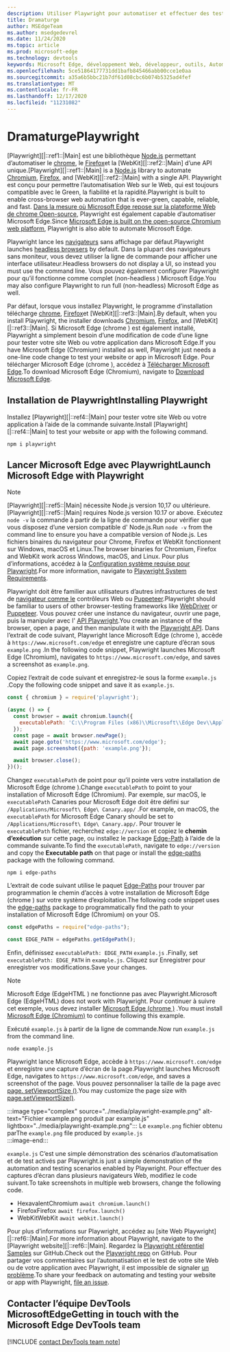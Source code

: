 ```yaml
---
description: Utiliser Playwright pour automatiser et effectuer des tests dans Microsoft Edge
title: Dramaturge
author: MSEdgeTeam
ms.author: msedgedevrel
ms.date: 11/24/2020
ms.topic: article
ms.prod: microsoft-edge
ms.technology: devtools
keywords: Microsoft Edge, développement Web, développeur, outils, Automation, test, Playwright, nœud, JavaScript, NPM
ms.openlocfilehash: 5ce51864177731dd1bafb845466abb00cce1e0aa
ms.sourcegitcommit: a35a6b5bbc21b7df61d08cbc6b074b5325ad4fef
ms.translationtype: MT
ms.contentlocale: fr-FR
ms.lasthandoff: 12/17/2020
ms.locfileid: "11231082"
---
```

# <span data-ttu-id="92079-104">Dramaturge</span><span class="sxs-lookup"><span data-stu-id="92079-104">Playwright</span></span>  

<span data-ttu-id="92079-105">[Playwright][|::ref1::|Main] est une bibliothèque [Node.js][NodejsMain] permettant d’automatiser le [chrome][ChromiumHome], le [Firefox][FirefoxMain]et la [WebKit][|::ref2::|Main] d’une API unique.</span><span class="sxs-lookup"><span data-stu-id="92079-105">[Playwright][|::ref1::|Main] is a [Node.js][NodejsMain] library to automate [Chromium][ChromiumHome], [Firefox][FirefoxMain], and [WebKit][|::ref2::|Main] with a single API.</span></span>  <span data-ttu-id="92079-106">Playwright est conçu pour permettre l’automatisation Web sur le Web, qui est toujours compatible avec le Green, la fiabilité et la rapidité.</span><span class="sxs-lookup"><span data-stu-id="92079-106">Playwright is built to enable cross-browser web automation that is ever-green, capable, reliable, and fast.</span></span>  <span data-ttu-id="92079-107">[Dans la mesure où Microsoft Edge repose sur la plateforme Web de chrome Open-source][MicrosoftBlogsWindowsExperience20181206], Playwright est également capable d’automatiser Microsoft Edge.</span><span class="sxs-lookup"><span data-stu-id="92079-107">Since [Microsoft Edge is built on the open-source Chromium web platform][MicrosoftBlogsWindowsExperience20181206], Playwright is also able to automate Microsoft Edge.</span></span>  

<span data-ttu-id="92079-108">Playwright lance les [navigateurs][WikiHeadlessBrowser] sans affichage par défaut.</span><span class="sxs-lookup"><span data-stu-id="92079-108">Playwright launches [headless browsers][WikiHeadlessBrowser] by default.</span></span>  <span data-ttu-id="92079-109">Dans la plupart des navigateurs sans moniteur, vous devez utiliser la ligne de commande pour afficher une interface utilisateur.</span><span class="sxs-lookup"><span data-stu-id="92079-109">Headless browsers do not display a UI, so instead you must use the command line.</span></span>  <span data-ttu-id="92079-110">Vous pouvez également configurer Playwright pour qu’il fonctionne comme complet \(non-headless \) Microsoft Edge.</span><span class="sxs-lookup"><span data-stu-id="92079-110">You may also configure Playwright to run full \(non-headless\) Microsoft Edge as well.</span></span>  

<span data-ttu-id="92079-111">Par défaut, lorsque vous installez Playwright, le programme d’installation télécharge [chrome][ChromiumHome], [Firefox][FirefoxMain]et [WebKit][|::ref3::|Main].</span><span class="sxs-lookup"><span data-stu-id="92079-111">By default, when you install Playwright, the installer downloads [Chromium][ChromiumHome], [Firefox][FirefoxMain], and [WebKit][|::ref3::|Main].</span></span>  <span data-ttu-id="92079-112">Si Microsoft Edge \(chrome \) est également installé, Playwright a simplement besoin d’une modification de code d’une ligne pour tester votre site Web ou votre application dans Microsoft Edge.</span><span class="sxs-lookup"><span data-stu-id="92079-112">If you have Microsoft Edge \(Chromium\) installed as well, Playwright just needs a one-line code change to test your website or app in Microsoft Edge.</span></span>  <span data-ttu-id="92079-113">Pour télécharger Microsoft Edge \(chrome \), accédez à [Télécharger Microsoft Edge][MicrosoftEdgeDownload].</span><span class="sxs-lookup"><span data-stu-id="92079-113">To download Microsoft Edge \(Chromium\), navigate to [Download Microsoft Edge][MicrosoftEdgeDownload].</span></span>  

## <span data-ttu-id="92079-114">Installation de Playwright</span><span class="sxs-lookup"><span data-stu-id="92079-114">Installing Playwright</span></span>  

<span data-ttu-id="92079-115">Installez [Playwright][|::ref4::|Main] pour tester votre site Web ou votre application à l’aide de la commande suivante.</span><span class="sxs-lookup"><span data-stu-id="92079-115">Install [Playwright][|::ref4::|Main] to test your website or app with the following command.</span></span>  

```shell
npm i playwright
```  

## <span data-ttu-id="92079-116">Lancer Microsoft Edge avec Playwright</span><span class="sxs-lookup"><span data-stu-id="92079-116">Launch Microsoft Edge with Playwright</span></span>  

> [!NOTE]
> <span data-ttu-id="92079-117">[Playwright][|::ref5::|Main] nécessite Node.js version 10,17 ou ultérieure.</span><span class="sxs-lookup"><span data-stu-id="92079-117">[Playwright][|::ref5::|Main] requires Node.js version 10.17 or above.</span></span> <span data-ttu-id="92079-118">Exécutez `node -v` la commande à partir de la ligne de commande pour vérifier que vous disposez d’une version compatible d' Node.js.</span><span class="sxs-lookup"><span data-stu-id="92079-118">Run `node -v` from the command line to ensure you have a compatible version of Node.js.</span></span>  <span data-ttu-id="92079-119">Les fichiers binaires du navigateur pour Chrome, Firefox et WebKit fonctionnent sur Windows, macOS et Linux.</span><span class="sxs-lookup"><span data-stu-id="92079-119">The browser binaries for Chromium, Firefox and WebKit work across Windows, macOS, and Linux.</span></span> <span data-ttu-id="92079-120">Pour plus d’informations, accédez à la [Configuration système requise pour Playwright][PlaywrightSystemRequirements].</span><span class="sxs-lookup"><span data-stu-id="92079-120">For more information, navigate to [Playwright System Requirements][PlaywrightSystemRequirements].</span></span>  

<span data-ttu-id="92079-121">Playwright doit être familier aux utilisateurs d’autres infrastructures de test de [navigateur comme le][WebDriverChromiumMain] contrôleurs Web ou [Puppeteer][PuppeteerMain].</span><span class="sxs-lookup"><span data-stu-id="92079-121">Playwright should be familiar to users of other browser-testing frameworks like [WebDriver][WebDriverChromiumMain] or [Puppeteer][PuppeteerMain].</span></span>  <span data-ttu-id="92079-122">Vous pouvez créer une instance du navigateur, ouvrir une page, puis la manipuler avec l' [API Playwright][PlaywrightAPIReference].</span><span class="sxs-lookup"><span data-stu-id="92079-122">You create an instance of the browser, open a page, and then manipulate it with the [Playwright API][PlaywrightAPIReference].</span></span>  <span data-ttu-id="92079-123">Dans l’extrait de code suivant, Playwright lance Microsoft Edge \(chrome \), accède à `https://www.microsoft.com/edge` et enregistre une capture d’écran sous `example.png` .</span><span class="sxs-lookup"><span data-stu-id="92079-123">In the following code snippet, Playwright launches Microsoft Edge \(Chromium\), navigates to `https://www.microsoft.com/edge`, and saves a screenshot as `example.png`.</span></span>  

<span data-ttu-id="92079-124">Copiez l’extrait de code suivant et enregistrez-le sous la forme `example.js` .</span><span class="sxs-lookup"><span data-stu-id="92079-124">Copy the following code snippet and save it as `example.js`.</span></span>  

```javascript
const { chromium } = require('playwright');

(async () => {
  const browser = await chromium.launch({
    executablePath: 'C:\\Program Files (x86)\\Microsoft\\Edge Dev\\Application\\msedge.exe'
  });
  const page = await browser.newPage();
  await page.goto('https://www.microsoft.com/edge');
  await page.screenshot({path: 'example.png'});

  await browser.close();
})();
```  

<span data-ttu-id="92079-125">Changez `executablePath` de point pour qu’il pointe vers votre installation de Microsoft Edge \(chrome \).</span><span class="sxs-lookup"><span data-stu-id="92079-125">Change `executablePath` to point to your installation of Microsoft Edge \(Chromium\).</span></span>  <span data-ttu-id="92079-126">Par exemple, sur macOS, le `executablePath` Canaries pour Microsoft Edge doit être défini sur `/Applications/Microsoft\ Edge\ Canary.app/` .</span><span class="sxs-lookup"><span data-stu-id="92079-126">For example, on macOS, the `executablePath` for Microsoft Edge Canary should be set to `/Applications/Microsoft\ Edge\ Canary.app/`.</span></span>  <span data-ttu-id="92079-127">Pour trouver le `executablePath` fichier, recherchez `edge://version` et copiez le **chemin d’exécution** sur cette page, ou installez le package [Edge-Path][npmEdgePaths] à l’aide de la commande suivante.</span><span class="sxs-lookup"><span data-stu-id="92079-127">To find the `executablePath`, navigate to `edge://version` and copy the **Executable path** on that page or install the [edge-paths][npmEdgePaths] package with the following command.</span></span>  

```shell
npm i edge-paths
```  

<span data-ttu-id="92079-128">L’extrait de code suivant utilise le paquet [Edge-Paths][npmEdgePaths] pour trouver par programmation le chemin d’accès à votre installation de Microsoft Edge \(chrome \) sur votre système d’exploitation.</span><span class="sxs-lookup"><span data-stu-id="92079-128">The following code snippet uses the [edge-paths][npmEdgePaths] package to programmatically find the path to your installation of Microsoft Edge \(Chromium\) on your OS.</span></span>  

```javascript
const edgePaths = require("edge-paths");

const EDGE_PATH = edgePaths.getEdgePath();
```  

<span data-ttu-id="92079-129">Enfin, définissez `executablePath: EDGE_PATH` `example.js` .</span><span class="sxs-lookup"><span data-stu-id="92079-129">Finally, set `executablePath: EDGE_PATH` in `example.js`.</span></span>  <span data-ttu-id="92079-130">Cliquez sur Enregistrer pour enregistrer vos modifications.</span><span class="sxs-lookup"><span data-stu-id="92079-130">Save your changes.</span></span>  

> [!NOTE]
> <span data-ttu-id="92079-131">Microsoft Edge \(EdgeHTML \) ne fonctionne pas avec Playwright.</span><span class="sxs-lookup"><span data-stu-id="92079-131">Microsoft Edge \(EdgeHTML\) does not work with Playwright.</span></span>  <span data-ttu-id="92079-132">Pour continuer à suivre cet exemple, vous devez installer [Microsoft Edge \(chrome \)][MicrosoftEdgeDownload] .</span><span class="sxs-lookup"><span data-stu-id="92079-132">You must install [Microsoft Edge \(Chromium\)][MicrosoftEdgeDownload] to continue following this example.</span></span>  

<span data-ttu-id="92079-133">Exécuté `example.js` à partir de la ligne de commande.</span><span class="sxs-lookup"><span data-stu-id="92079-133">Now run `example.js` from the command line.</span></span>  

```shell
node example.js
```  

<span data-ttu-id="92079-134">Playwright lance Microsoft Edge, accède à `https://www.microsoft.com/edge` et enregistre une capture d’écran de la page.</span><span class="sxs-lookup"><span data-stu-id="92079-134">Playwright launches Microsoft Edge, navigates to `https://www.microsoft.com/edge`, and saves a screenshot of the page.</span></span>  <span data-ttu-id="92079-135">Vous pouvez personnaliser la taille de la page avec [page. setViewportSize ()][PlaywrightAPIPageSetViewport].</span><span class="sxs-lookup"><span data-stu-id="92079-135">You may customize the page size with [page.setViewportSize()][PlaywrightAPIPageSetViewport].</span></span>  

:::image type="complex" source="../media/playwright-example.png" alt-text="Fichier example.png produit par example.js" lightbox="../media/playwright-example.png":::
    <span data-ttu-id="92079-137">Le `example.png` fichier obtenu par</span><span class="sxs-lookup"><span data-stu-id="92079-137">The `example.png` file produced by</span></span> `example.js`  
:::image-end:::  

`example.js` <span data-ttu-id="92079-138">C’est une simple démonstration des scénarios d’automatisation et de test activés par Playwright.</span><span class="sxs-lookup"><span data-stu-id="92079-138">is just a simple demonstration of the automation and testing scenarios enabled by Playwright.</span></span>  <span data-ttu-id="92079-139">Pour effectuer des captures d’écran dans plusieurs navigateurs Web, modifiez le code suivant.</span><span class="sxs-lookup"><span data-stu-id="92079-139">To take screenshots in multiple web browsers, change the following code.</span></span>  

*   <span data-ttu-id="92079-140">Hexavalent</span><span class="sxs-lookup"><span data-stu-id="92079-140">Chromium</span></span>  `await chromium.launch()`  
*   <span data-ttu-id="92079-141">Firefox</span><span class="sxs-lookup"><span data-stu-id="92079-141">Firefox</span></span>  `await firefox.launch()`  
*   <span data-ttu-id="92079-142">WebKit</span><span class="sxs-lookup"><span data-stu-id="92079-142">WebKit</span></span>  `await webkit.launch()`  

<span data-ttu-id="92079-143">Pour plus d’informations sur Playwright, accédez au [site Web Playwright][|::ref6::|Main].</span><span class="sxs-lookup"><span data-stu-id="92079-143">For more information about Playwright, navigate to the [Playwright website][|::ref6::|Main].</span></span>  <span data-ttu-id="92079-144">Regardez la  [Playwright référentiel Samples][PlaywrightRepo] sur GitHub.</span><span class="sxs-lookup"><span data-stu-id="92079-144">Check out the  [Playwright repo][PlaywrightRepo] on GitHub.</span></span>  <span data-ttu-id="92079-145">Pour partager vos commentaires sur l’automatisation et le test de votre site Web ou de votre application avec Playwright, il est impossible de signaler [un problème][PlaywrightRepoNewIssue].</span><span class="sxs-lookup"><span data-stu-id="92079-145">To share your feedback on automating and testing your website or app with Playwright, [file an issue][PlaywrightRepoNewIssue].</span></span>  

## <span data-ttu-id="92079-146">Contacter l’équipe DevTools MicrosoftEdge</span><span class="sxs-lookup"><span data-stu-id="92079-146">Getting in touch with the Microsoft Edge DevTools team</span></span>  

[!INCLUDE [contact DevTools team note](../devtools-guide-chromium/includes/contact-devtools-team-note.md)]  

<!-- links -->  

[WebdriverChromiumMain]: ../webdriver-chromium/index.md "WebDriver (chrome) | Documents Microsoft"  
[PuppeteerMain]: ../puppeteer/index.md "Puppeteer | Documents Microsoft"  

[MicrosoftBlogsWindowsExperience20181206]: https://blogs.windows.com/windowsexperience/2018/12/06/microsoft-edge-making-the-web-better-through-more-open-source-collaboration "Microsoft Edge: améliorez le Web grâce à une collaboration en ligne plus ouverte | Blog sur l’interface Microsoft"  

[MicrosoftEdgeDownload]: https://microsoft.com/edge "Télécharger Microsoft Edge"  

[ChromiumHome]: https://www.chromium.org/Home "Chrome | Projets de chrome"  

[FirefoxMain]: https://www.mozilla.org/firefox "Mozilla Firefox"  

[NodejsMain]: https://nodejs.org "Node.js"  

[npmEdgePaths]: https://www.npmjs.com/package/edge-paths "bords-tracés | NPM"  

[PlaywrightMain]: https://playwright.dev "Playwright"  
[PlaywrightAPIReference]: https://playwright.dev#?path=docs/api.md "Référence sur les API Playwright"  
[PlaywrightAPIPageSetViewport]: https://playwright.dev#?path=docs%2Fapi.md&q=pagesetviewportsizeviewportsize "page. setViewportSize (viewportSize) | Référence sur les API Playwright"    
[PlaywrightSystemRequirements]: https://playwright.dev#?path=docs/intro.md&q=system-requirements "Configuration requise pour Playwright"  

[PlaywrightRepo]: https://github.com/microsoft/playwright "Playwright | GitHub"  
[PlaywrightRepoNewIssue]: https://github.com/microsoft/playwright/issues/new/choose "Nouveau problème dans Playwright référentiel Samples | GitHub"  

[WebKitMain]: https://webkit.org "WebKit"  

[WikiHeadlessBrowser]: https://en.wikipedia.org/wiki/Headless_browser "Navigateur headless | Wikipédia"  
